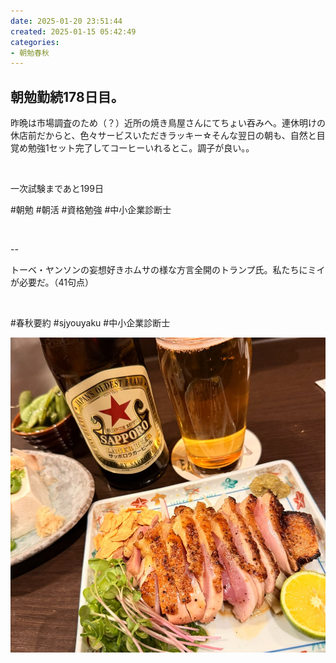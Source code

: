 ```yaml
---
date: 2025-01-20 23:51:44
created: 2025-01-15 05:42:49
categories:
- 朝勉春秋
---
```


## 朝勉勤続178日目。

昨晩は市場調査のため（？）近所の焼き鳥屋さんにてちょい吞みへ。連休明けの休店前だからと、色々サービスいただきラッキー☆そんな翌日の朝も、自然と目覚め勉強1セット完了してコーヒーいれるとこ。調子が良い。。

<br>

一次試験まであと199日

#朝勉 #朝活 #資格勉強 #中小企業診断士

<br>

  

\--

トーベ・ヤンソンの妄想好きホムサの様な方言全開のトランプ氏。私たちにミイが必要だ。（41句点）

<br>

#春秋要約 #sjyouyaku #中小企業診断士

![](Files/IMG_0677.jpeg)